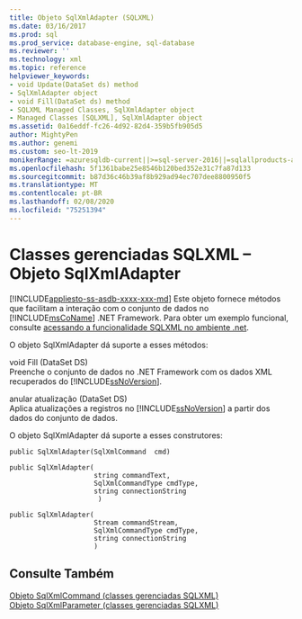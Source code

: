 ```yaml
---
title: Objeto SqlXmlAdapter (SQLXML)
ms.date: 03/16/2017
ms.prod: sql
ms.prod_service: database-engine, sql-database
ms.reviewer: ''
ms.technology: xml
ms.topic: reference
helpviewer_keywords:
- void Update(DataSet ds) method
- SqlXmlAdapter object
- void Fill(DataSet ds) method
- SQLXML Managed Classes, SqlXmlAdapter object
- Managed Classes [SQLXML], SqlXmlAdapter object
ms.assetid: 0a16eddf-fc26-4d92-82d4-359b5fb905d5
author: MightyPen
ms.author: genemi
ms.custom: seo-lt-2019
monikerRange: =azuresqldb-current||>=sql-server-2016||=sqlallproducts-allversions||>=sql-server-linux-2017||=azuresqldb-mi-current
ms.openlocfilehash: 5f1361babe25e8546b120bed352e31c7fa87d133
ms.sourcegitcommit: b87d36c46b39af8b929ad94ec707dee8800950f5
ms.translationtype: MT
ms.contentlocale: pt-BR
ms.lasthandoff: 02/08/2020
ms.locfileid: "75251394"
---
```

# <a name="sqlxml-managed-classes---sqlxmladapter-object"></a>Classes gerenciadas SQLXML – Objeto SqlXmlAdapter
[!INCLUDE[appliesto-ss-asdb-xxxx-xxx-md](../../../includes/appliesto-ss-asdb-xxxx-xxx-md.md)]
  Este objeto fornece métodos que facilitam a interação com o conjunto de dados no [!INCLUDE[msCoName](../../../includes/msconame-md.md)] .NET Framework. Para obter um exemplo funcional, consulte [acessando a funcionalidade SQLXML no ambiente .net](../../../relational-databases/sqlxml-annotated-xsd-schemas-xpath-queries/net-framework-classes/accessing-sqlxml-functionality-in-the-net-environment.md).  
  
 O objeto SqlXmlAdapter dá suporte a esses métodos:  
  
 void Fill (DataSet DS)  
 Preenche o conjunto de dados no .NET Framework com os dados XML recuperados do [!INCLUDE[ssNoVersion](../../../includes/ssnoversion-md.md)].  
  
 anular atualização (DataSet DS)  
 Aplica atualizações a registros no [!INCLUDE[ssNoVersion](../../../includes/ssnoversion-md.md)] a partir dos dados do conjunto de dados.  
  
 O objeto SqlXmlAdapter dá suporte a esses construtores:  
  
```  
public SqlXmlAdapter(SqlXmlCommand  cmd)   
  
public SqlXmlAdapter(  
                     string commandText,   
                     SqlXmlCommandType cmdType,   
                     string connectionString  
                      )   
  
public SqlXmlAdapter(  
                     Stream commandStream,   
                     SqlXmlCommandType cmdType,   
                     string connectionString  
                     )   
```  
  
## <a name="see-also"></a>Consulte Também  
 [Objeto SqlXmlCommand &#40;classes gerenciadas SQLXML&#41;](../../../relational-databases/sqlxml-annotated-xsd-schemas-xpath-queries/net-framework-classes/sqlxml-managed-classes-sqlxmlcommand-object.md)   
 [Objeto SqlXmlParameter &#40;classes gerenciadas SQLXML&#41;](../../../relational-databases/sqlxml-annotated-xsd-schemas-xpath-queries/net-framework-classes/sqlxml-managed-classes-sqlxmlparameter-object.md)  
  
  
